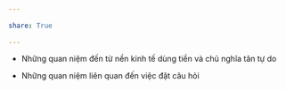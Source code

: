 ---  
share: True  
---  
- Những quan niệm đến từ nền kinh tế dùng tiền và chủ nghĩa tân tự do  
- Những quan niệm liên quan đến việc đặt câu hỏi  
